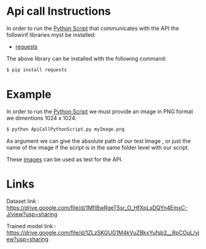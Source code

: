 # Api call Instructions
In order to run the [Python Script](https://github.com/KyriakosZorbas/DatascienceMscThesis/blob/main/ApiCallPythonScript.py) that communicates with the API the followinf libraries myst be installed:

* [requests](https://pypi.org/project/requests/)

The above library can be installed with the following command:

```sh
$ pip install requests
```

# Example
In order to run the [Python Script](https://github.com/KyriakosZorbas/DatascienceMscThesis/blob/main/ApiCallPythonScript.py) we must provide an image in PNG format we dimentions 1024 x 1024.

```sh
$ python ApiCallPythonScript.py myImage.png 
```
As argument we can give the absolute path of our test Image , or just the name of the image if the script is in the same folder level with our script.

These [images](https://github.com/KyriakosZorbas/DatascienceMscThesis/tree/main/test_images_for_API) can be used as test for the API.

# Links

Dataset link : https://drive.google.com/file/d/1MfIBwRgeT5sr_O_HfXpLsDQYn4EmxC-J/view?usp=sharing

Trained model link : https://drive.google.com/file/d/1ZLzSKGUG1M4kVuZBkxYufsb2__RpCOuL/view?usp=sharing
